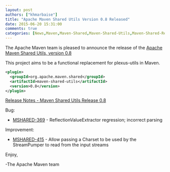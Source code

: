 ```yaml
---
layout: post
authors: ["khmarbaise"]
title: "Apache Maven Shared Utils Version 0.8 Released"
date: 2015-06-20 15:31:00
comments: true
categories: [News,Maven,Maven-Shared,Maven-Shared-Utils,Maven-Shared-Release,Maven-Shared-Utils-Release]
---
```

The Apache Maven team is pleased to announce the release of the 
[Apache Maven Shared Utils, version 0.8](https://maven.apache.org/shared/maven-shared-utils/)

This project aims to be a functional replacement for plexus-utils in Maven.


``` xml
<plugin>
  <groupId>org.apache.maven.shared</groupId>
  <artifactId>maven-shared-utils</artifactId>
  <version>0.8</version>
</plugin>
```

<!-- more -->

[Release Notes - Maven Shared Utils Release 0.8](https://issues.apache.org/jira/secure/ReleaseNote.jspa?projectId=12317922&version=12331409)

Bug:

 * [MSHARED-369](https://issues.apache.org/jira/browse/MSHARED-369) - ReflectionValueExtractor regression; incorrect parsing

Improvement:

* [MSHARED-415](https://issues.apache.org/jira/browse/MSHARED-415) - Allow passing a Charset to be used by the StreamPumper to read from the input streams

Enjoy,

-The Apache Maven team 
